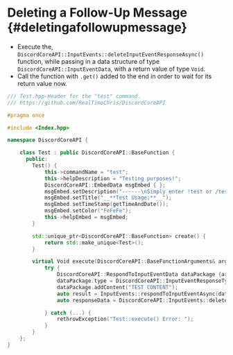 Deleting a Follow-Up Message {#deletingafollowupmessage}
============
- Execute the, `DiscordCoreAPI::InputEvents::deleteInputEventResponseAsync()` function, while passing in a data structure of type `DiscordCoreAPI::InputEventData`, with a return value of type `Void`.
- Call the function with `.get()` added to the end in order to wait for its return value now.

```cpp
/// Test.hpp-Header for the "test" command.
/// https://github.com/RealTimeChris/DiscordCoreAPI

#pragma once

#include <Index.hpp>

namespace DiscordCoreAPI {

	class Test : public DiscordCoreAPI::BaseFunction {
	  public:
		Test() {
			this->commandName = "test";
			this->helpDescription = "Testing purposes!";
			DiscordCoreAPI::EmbedData msgEmbed { };
			msgEmbed.setDescription("------\nSimply enter !test or /test!\n------");
			msgEmbed.setTitle("__**Test Usage:**__");
			msgEmbed.setTimeStamp(getTimeAndDate());
			msgEmbed.setColor("FeFeFe");
			this->helpEmbed = msgEmbed;
		}

		std::unique_ptr<DiscordCoreAPI::BaseFunction> create() {
			return std::make_unique<Test>();
		}

		virtual Void execute(DiscordCoreAPI::BaseFunctionArguments& args) {
			try {
				DiscordCoreAPI::RespondToInputEventData dataPackage {args.eventData};
				dataPackage.type = DiscordCoreAPI::InputEventResponseType::Follow_Up_Message;
				dataPackage.addContent("TEST CONTENT");
				auto result = InputEvents::respondToInputEventAsync(dataPackage);
				auto responseData = DiscordCoreAPI::InputEvents::deleteInputEventResponseAsync(result);

			} catch (...) {
				rethrowException("Test::execute() Error: ");
			}
		}
	};
}
```
